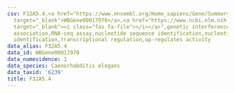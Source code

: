 ```yaml
---
csv: F32A5.4,<a href="https://www.ensembl.org/Homo_sapiens/Gene/Summary?db=core;g=WBGene00017970"
  target="_blank">WBGene00017970</a>,<a href="https://www.ncbi.nlm.nih.gov/pubmed/27496166"
  target="_blank"><i class="fas fa-file"></i></a>",genetic interference,functional
  association,RNA-seq assay,nucleotide sequence identification,nucleotide sequence
  identification,transcriptional regulation,up-regulates activity
data_alias: F32A5.4
data_id: WBGene00017970
data_numevidence: 1
data_species: Caenorhabditis elegans
data_taxid: '6239'
title: F32A5.4
---
```

